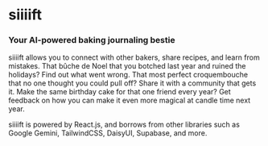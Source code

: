 # siiiift

### Your AI-powered baking journaling bestie

siiiift allows you to connect with other bakers, share recipes, and learn from mistakes. That bûche de Noel that you botched last year and ruined the holidays? Find out what went wrong. That most perfect croquembouche that no one thought you could pull off? Share it with a community that gets it. Make the same birthday cake for that one friend every year? Get feedback on how you can make it even more magical at candle time next year.

siiiift is powered by React.js, and borrows from other libraries such as Google Gemini, TailwindCSS, DaisyUI, Supabase, and more.
